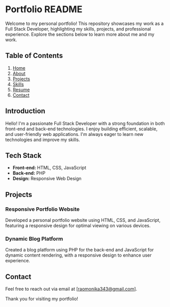 # Portfolio README


Welcome to my personal portfolio! This repository showcases my work as a Full Stack Developer, highlighting my skills, projects, and professional experience. Explore the sections below to learn more about me and my work.

## Table of Contents

1. [Home](#Home)
2. [About](#about)
3. [Projects](#projects)
4. [Skills](#Skills)
5. [Resume](#Resume)
6. [Contact](#contact)

## Introduction

Hello! I'm a passionate Full Stack Developer with a strong foundation in both front-end and back-end technologies. I enjoy building efficient, scalable, and user-friendly web applications. I'm always eager to learn new technologies and improve my skills.

## Tech Stack

- **Front-end:** HTML, CSS, JavaScript
- **Back-end:** PHP
- **Design:** Responsive Web Design

## Projects

### Responsive Portfolio Website
Developed a personal portfolio website using HTML, CSS, and JavaScript, featuring a responsive design for optimal viewing on various devices.

### Dynamic Blog Platform
Created a blog platform using PHP for the back-end and JavaScript for dynamic content rendering, with a responsive design to enhance user experience.


## Contact

Feel free to reach out via email at [raomonika343@gmail.com]. 

Thank you for visiting my portfolio!
